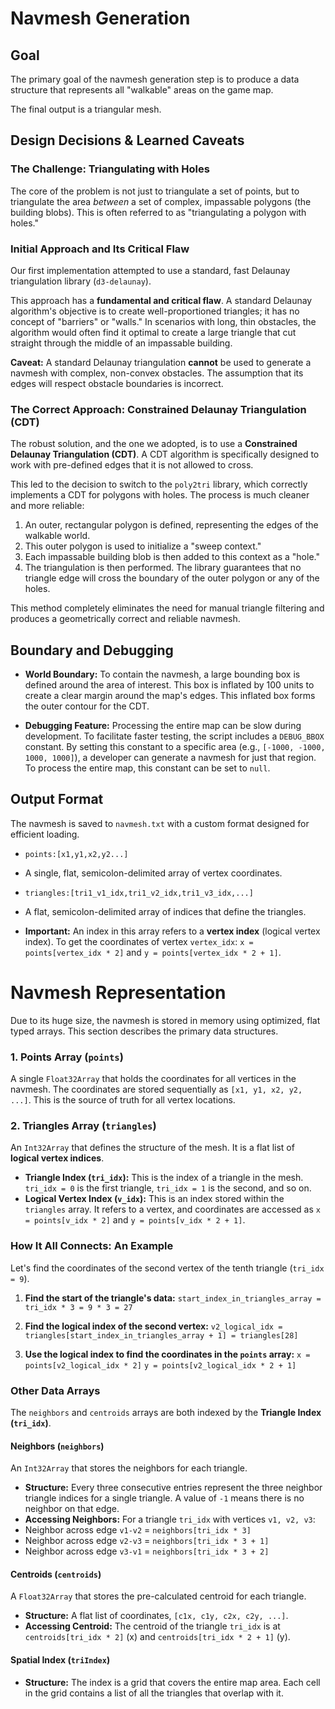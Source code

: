 # Navmesh Generation

## Goal

The primary goal of the navmesh generation step is to produce a data structure that represents all "walkable" areas on the game map.

The final output is a triangular mesh.

## Design Decisions & Learned Caveats

### The Challenge: Triangulating with Holes

The core of the problem is not just to triangulate a set of points, but to triangulate the area *between* a set of complex, impassable polygons (the building blobs). This is often referred to as "triangulating a polygon with holes."

### Initial Approach and Its Critical Flaw

Our first implementation attempted to use a standard, fast Delaunay triangulation library (`d3-delaunay`).

This approach has a **fundamental and critical flaw**. A standard Delaunay algorithm's objective is to create well-proportioned triangles; it has no concept of "barriers" or "walls." In scenarios with long, thin obstacles, the algorithm would often find it optimal to create a large triangle that cut straight through the middle of an impassable building.

**Caveat:** A standard Delaunay triangulation **cannot** be used to generate a navmesh with complex, non-convex obstacles. The assumption that its edges will respect obstacle boundaries is incorrect.

### The Correct Approach: Constrained Delaunay Triangulation (CDT)

The robust solution, and the one we adopted, is to use a **Constrained Delaunay Triangulation (CDT)**. A CDT algorithm is specifically designed to work with pre-defined edges that it is not allowed to cross.

This led to the decision to switch to the `poly2tri` library, which correctly implements a CDT for polygons with holes. The process is much cleaner and more reliable:

1.  An outer, rectangular polygon is defined, representing the edges of the walkable world.
2.  This outer polygon is used to initialize a "sweep context."
3.  Each impassable building blob is then added to this context as a "hole."
4.  The triangulation is then performed. The library guarantees that no triangle edge will cross the boundary of the outer polygon or any of the holes.

This method completely eliminates the need for manual triangle filtering and produces a geometrically correct and reliable navmesh.

## Boundary and Debugging

-   **World Boundary:** To contain the navmesh, a large bounding box is defined around the area of interest. This box is inflated by 100 units to create a clear margin around the map's edges. This inflated box forms the outer contour for the CDT.

-   **Debugging Feature:** Processing the entire map can be slow during development. To facilitate faster testing, the script includes a `DEBUG_BBOX` constant. By setting this constant to a specific area (e.g., `[-1000, -1000, 1000, 1000]`), a developer can generate a navmesh for just that region. To process the entire map, this constant can be set to `null`.

## Output Format

The navmesh is saved to `navmesh.txt` with a custom format designed for efficient loading.

-   `points:[x1,y1,x2,y2...]`
  -   A single, flat, semicolon-delimited array of vertex coordinates.

-   `triangles:[tri1_v1_idx,tri1_v2_idx,tri1_v3_idx,...]`
  -   A flat, semicolon-delimited array of indices that define the triangles.
  -   **Important:** An index in this array refers to a **vertex index** (logical vertex index). To get the coordinates of vertex `vertex_idx`: `x = points[vertex_idx * 2]` and `y = points[vertex_idx * 2 + 1]`. 


# Navmesh Representation

Due to its huge size, the navmesh is stored in memory using optimized, flat typed arrays. This section describes the primary data structures.

### 1. Points Array (`points`)
A single `Float32Array` that holds the coordinates for all vertices in the navmesh. The coordinates are stored sequentially as `[x1, y1, x2, y2, ...]`. This is the source of truth for all vertex locations.

### 2. Triangles Array (`triangles`)
An `Int32Array` that defines the structure of the mesh. It is a flat list of **logical vertex indices**.

-   **Triangle Index (`tri_idx`):** This is the index of a triangle in the mesh. `tri_idx = 0` is the first triangle, `tri_idx = 1` is the second, and so on.
-   **Logical Vertex Index (`v_idx`):** This is an index stored within the `triangles` array. It refers to a vertex, and coordinates are accessed as `x = points[v_idx * 2]` and `y = points[v_idx * 2 + 1]`.

### How It All Connects: An Example
Let's find the coordinates of the second vertex of the tenth triangle (`tri_idx = 9`).

1.  **Find the start of the triangle's data:**
  `start_index_in_triangles_array = tri_idx * 3 = 9 * 3 = 27`

2.  **Find the logical index of the second vertex:**
  `v2_logical_idx = triangles[start_index_in_triangles_array + 1] = triangles[28]`

3.  **Use the logical index to find the coordinates in the `points` array:**
  `x = points[v2_logical_idx * 2]`
  `y = points[v2_logical_idx * 2 + 1]`

### Other Data Arrays
The `neighbors` and `centroids` arrays are both indexed by the **Triangle Index (`tri_idx`)**.

#### Neighbors (`neighbors`)
An `Int32Array` that stores the neighbors for each triangle.

-   **Structure:** Every three consecutive entries represent the three neighbor triangle indices for a single triangle. A value of `-1` means there is no neighbor on that edge.
-   **Accessing Neighbors:** For a triangle `tri_idx` with vertices `v1, v2, v3`:
  -   Neighbor across edge `v1-v2` = `neighbors[tri_idx * 3]`
  -   Neighbor across edge `v2-v3` = `neighbors[tri_idx * 3 + 1]`
  -   Neighbor across edge `v3-v1` = `neighbors[tri_idx * 3 + 2]`

#### Centroids (`centroids`)
A `Float32Array` that stores the pre-calculated centroid for each triangle.

-   **Structure:** A flat list of coordinates, `[c1x, c1y, c2x, c2y, ...]`.
-   **Accessing Centroid:** The centroid of the triangle `tri_idx` is at `centroids[tri_idx * 2]` (x) and `centroids[tri_idx * 2 + 1]` (y).

#### Spatial Index (`triIndex`)

-   **Structure:** The index is a grid that covers the entire map area. Each cell in the grid contains a list of all the triangles that overlap with it.
